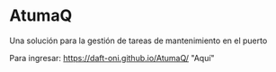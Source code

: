 # AtumaQ
Una solución para la gestión de tareas de mantenimiento en el puerto

Para ingresar: https://daft-oni.github.io/AtumaQ/ "Aquí"
